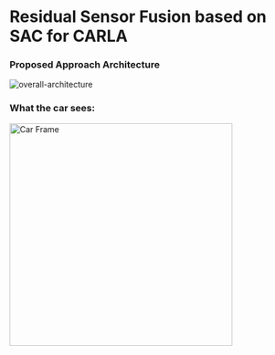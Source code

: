 # Residual Sensor Fusion based on SAC for CARLA

### Proposed Approach Architecture

![overall-architecture](https://github.com/CMVS-Lab/SAC-Residual-Fusion-CARLA/assets/56114938/6cc9a1e6-847f-47a7-9b24-16c07e109df3)

### What the car sees: 
<img width="390" alt="Car Frame" src="https://github.com/aliansgp/RL-SAC-CARLA/assets/38432834/f037c14e-6502-4f1f-b128-eec5a02579eb">

